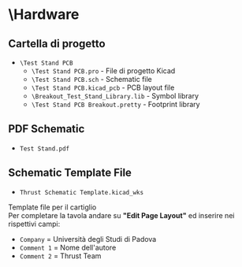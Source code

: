 # \Hardware

## Cartella di progetto
- `\Test Stand PCB`
  - `\Test Stand PCB.pro` - File di progetto Kicad
  - `\Test Stand PCB.sch` - Schematic file
  - `\Test Stand PCB.kicad_pcb` - PCB layout file
  - `\Breakout_Test_Stand_Library.lib` - Symbol library
  - `\Test Stand PCB Breakout.pretty` - Footprint library
  
## PDF Schematic
- `Test Stand.pdf`                   
 
## Schematic Template File  
- `Thrust Schematic Template.kicad_wks`  

Template file per il cartiglio  
Per completare la tavola andare su **"Edit Page Layout"** ed inserire nei rispettivi campi:

  - `Company` = Università degli Studi di Padova
  - `Comment 1` = Nome dell'autore
  - `Comment 2` = Thrust Team
